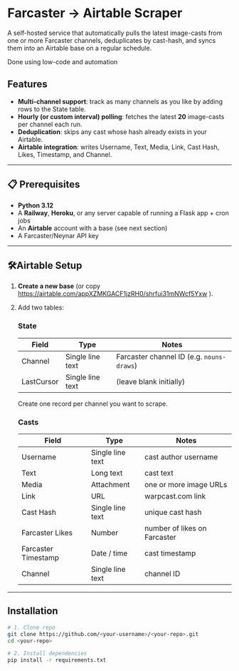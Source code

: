 # Farcaster → Airtable Scraper

A self-hosted service that automatically pulls the latest image-casts from one or more Farcaster channels, deduplicates by cast-hash, and syncs them into an Airtable base on a regular schedule.

Done using low-code and automation

##  Features

- **Multi-channel support**: track as many channels as you like by adding rows to the State table.  
- **Hourly (or custom interval) polling**: fetches the latest **20** image-casts per channel each run.  
- **Deduplication**: skips any cast whose hash already exists in your Airtable.  
- **Airtable integration**: writes Username, Text, Media, Link, Cast Hash, Likes, Timestamp, and Channel.  

---

## 📋 Prerequisites

- **Python 3.12**  
- A **Railway**, **Heroku**, or any server capable of running a Flask app + cron jobs  
- An **Airtable** account with a base (see next section)  
- A Farcaster/Neynar API key  

---

## 🛠Airtable Setup

1. **Create a new base** (or copy https://airtable.com/appXZMKGACF1jzRH0/shrfui31mNWcf5Yxw ).  
2. Add two tables:

   ### **State**  
   | Field       | Type              | Notes                                     |
   | ----------- | ----------------- | ----------------------------------------- |
   | Channel     | Single line text  | Farcaster channel ID (e.g. `nouns-draws`) |
   | LastCursor  | Single line text  | (leave blank initially)                   |

   Create one record per channel you want to scrape.

   ### **Casts**  
   | Field                | Type               | Notes                                    |
   | -------------------- | ------------------ | ---------------------------------------- |
   | Username             | Single line text   | cast author username                     |
   | Text                 | Long text          | cast text                                |
   | Media                | Attachment         | one or more image URLs                   |
   | Link                 | URL                | warpcast.com link                        |
   | Cast Hash            | Single line text   | unique cast hash                         |
   | Farcaster Likes      | Number             | number of likes on Farcaster             |
   | Farcaster Timestamp  | Date / time        | cast timestamp                           |
   | Channel              | Single line text   | channel ID                               |

---

##  Installation

```bash
# 1. Clone repo
git clone https://github.com/<your-username>/<your-repo>.git
cd <your-repo>

# 2. Install dependencies
pip install -r requirements.txt
